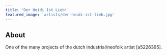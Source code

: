 ```yaml
---
title: 'Der Heidi Ist Lieb!'
featured_image: 'artists/der-heidi-ist-lieb.jpg'
---
```


## About

One of the many projects of the dutch industrial/neofolk artist [a5226395].
